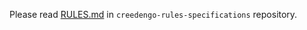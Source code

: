 Please read [RULES.md](https://github.com/green-code-initiative/creedengo-rules-specifications/blob/main/RULES.md) in `creedengo-rules-specifications` repository.
